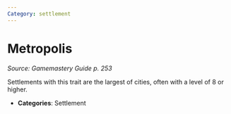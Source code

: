 ```yaml
---
Category: settlement
---
```

# Metropolis  
*Source: Gamemastery Guide p. 253*  

Settlements with this trait are the largest of cities, often with a level of 8 or higher.

- **Categories**: Settlement